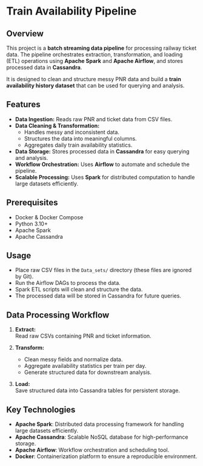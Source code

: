 # Train Availability Pipeline

## Overview
This project is a **batch streaming data pipeline** for processing railway ticket data. The pipeline orchestrates extraction, transformation, and loading (ETL) operations using **Apache Spark** and **Apache Airflow**, and stores processed data in **Cassandra**.  

It is designed to clean and structure messy PNR data and build a **train availability history dataset** that can be used for querying and analysis.

## Features

- **Data Ingestion:** Reads raw PNR and ticket data from CSV files.  
- **Data Cleaning & Transformation:**  
  - Handles messy and inconsistent data.  
  - Structures the data into meaningful columns.  
  - Aggregates daily train availability statistics.  
- **Data Storage:** Stores processed data in **Cassandra** for easy querying and analysis.  
- **Workflow Orchestration:** Uses **Airflow** to automate and schedule the pipeline.  
- **Scalable Processing:** Uses **Spark** for distributed computation to handle large datasets efficiently.

## Prerequisites

- Docker & Docker Compose  
- Python 3.10+  
- Apache Spark  
- Apache Cassandra  

## Usage

- Place raw CSV files in the `Data_sets/` directory (these files are ignored by Git).  
- Run the Airflow DAGs to process the data.  
- Spark ETL scripts will clean and structure the data.  
- The processed data will be stored in Cassandra for future queries.

## Data Processing Workflow

1. **Extract:**  
   Read raw CSVs containing PNR and ticket information.

2. **Transform:**  
   - Clean messy fields and normalize data.  
   - Aggregate availability statistics per train per day.  
   - Generate structured data for downstream analysis.

3. **Load:**  
   Save structured data into Cassandra tables for persistent storage.

## Key Technologies

- **Apache Spark**: Distributed data processing framework for handling large datasets efficiently.  
- **Apache Cassandra**: Scalable NoSQL database for high-performance storage.  
- **Apache Airflow**: Workflow orchestration and scheduling tool.  
- **Docker**: Containerization platform to ensure a reproducible environment.
